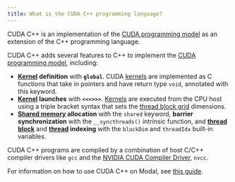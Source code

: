 ```yaml
---
title: What is the CUDA C++ programming language?
---
```


CUDA C++ is an implementation of the
[CUDA programming model](/device-software/cuda-programming-model)
as an extension of the C++ programming language.

CUDA C++ adds several features to C++ to implement the
[CUDA programming model](/device-software/cuda-programming-model),
including:

- **[Kernel](/device-software/kernel) definition** with
  **`global`**. CUDA [kernels](/device-software/kernel) are
  implemented as C functions that take in pointers and have return type `void`,
  annotated with this keyword.
- **[Kernel](/device-software/kernel) launches** with **`<<<>>>`**.
  [Kernels](/device-software/kernel) are executed from the CPU host
  using a triple bracket syntax that sets the
  [thread block grid](/device-software/thread-block-grid)
  dimensions.
- **[Shared memory](/device-software/shared-memory) allocation**
  with the `shared` keyword, **barrier synchronization** with the
  `__syncthreads()` intrinsic function, and
  **[thread block](/device-software/thread-block)** and
  **[thread](/device-software/thread) indexing** with the
  `blockDim` and `threadIdx` built-in variables.

CUDA C++ programs are compiled by a combination of host C/C++ compiler drivers
like `gcc` and the
[NVIDIA CUDA Compiler Driver](/host-software/nvcc), `nvcc`.

For information on how to use CUDA C++ on Modal, see
[this guide](https://modal.com/docs/guide/cuda).
